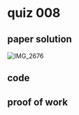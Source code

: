 # quiz 008



## paper solution
![IMG_2676](https://github.com/user-attachments/assets/0dc6b134-f15a-43cb-8d64-8fb41f26aa23)



## code


## proof of work
